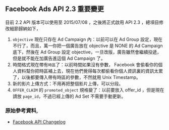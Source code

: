 ## Facebook Ads API 2.3 重要變更

目前 2.2 API 版本可以使用至 2015/07/08 ，之後將正式啟用 API 2.3 ，總項目修改細節歸納如下，

 1. `objective` 現在只存在 Ad Campaign 內：以前可以在 Ad Group 設定，現在不行了，而且，萬一你把一個廣告放在 objective 是 NONE 的 Ad Campaign 底下，然後在 Ad Group 設定 objective，一旦改版，廣告雖然會繼續投遞，但是就不能在加廣告進這個 Ad Campaign 了。
 2. 時間格式現在帶有`時區`了：以前時間如果沒有參數， Facebook 會偷看你的個人資料幫你把時區補上去，現在他們覺得每次都偷看你個人資訊裏的資訊太累了，以後都要傳入帶有時區的參數，不然就用 Unix Timestamp。 
 3. 新的影片上傳方式：不用再把整個影片上傳，可以分段。
 4. `OFFER_CLAIM` 的 `promoted_object` 規格變了：以前要放入 offer_id ，但是現在請放 `page_id`，不過已經上傳的 Ad Set 不需要手動更新。
 
### 原始參考資料,

 * [Facebook API Changelog](https://developers.facebook.com/docs/marketing-api/changelog)
